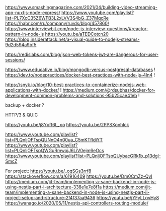https://www.smashingmagazine.com/2021/04/building-video-streaming-app-nuxtjs-node-express/
https://www.youtube.com/playlist?list=PL7XcC35Z6WFB3L2xLVV3S4bG_Z37MqcRe
https://habr.com/ru/company/ruvds/blog/457860/
https://www.interviewbit.com/node-js-interview-questions/#reactor-pattern-in-node-js
https://youtu.be/aTEDCotcn20
https://blog.insiderattack.net/a-visual-guide-to-nodejs-streams-9d2d594a9bf5

https://redislabs.com/blog/json-web-tokens-jwt-are-dangerous-for-user-sessions/

https://www.educative.io/blog/mongodb-versus-postgresql-databases !
https://dev.to/nodepractices/docker-best-practices-with-node-js-4ln4 !

https://snyk.io/blog/10-best-practices-to-containerize-nodejs-web-applications-with-docker/ !
https://medium.com/@rdsubhas/docker-for-development-common-problems-and-solutions-95b25cae41eb !

backup + docker ?

HTTP/3 & QUIC

https://youtu.be/j8Yxff6L_po
https://youtu.be/2PPSXonhIck

https://www.youtube.com/playlist?list=PLQnljOFTspQUNnO4p00ua_C5mKTfldiYT
https://www.youtube.com/playlist?list=PLQnljOFTspQWGuRmwojJ6LiV0ejm6eOcs
https://www.youtube.com/playlist?list=PLQnljOFTspQUybacGRk1b_p13dgI-SmcZ


For project:
https://youtu.be/_oqSGs3rrf8
https://stackoverflow.com/a/61916409
https://youtu.be/Dm0CmZz-QyI
https://medium.com/jit-team/implementing-a-sane-backend-in-node-js-using-nestjs-part-i-architecture-338e1e7e8f1a
https://medium.com/jit-team/implementing-a-sane-backend-in-node-js-using-nestjs-part-ii-project-setup-and-structure-2f4f37aa9436
https://youtu.be/jYFyLLqvHy8
https://wanago.io/2020/05/11/nestjs-api-controllers-routing-module/
